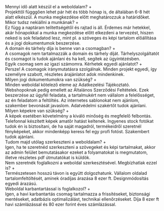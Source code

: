 <div class="accordionsContainer" data-aos="fade-right" data-aos-delay="200">
    <div class="accordion">
        <div class="accordion-header">
        <span>Mennyi idő alatt készül el a weboldalam?</span>
        <span class="plus-icon">+</span>
        </div>
        <div class="accordion-content">
            Projekttől függgően lehet pár hét és több hónap is, de általában 6-8 hét alatt elkészül. A munka megkezdése előtt meghatározzuk a határidőket.
        </div>
    </div>
    <div class="accordion">
        <div class="accordion-header">
        <span>Mikor tudsz nekiállni a munkának?</span>
        <span class="plus-icon">+</span>
        </div>
        <div class="accordion-content">
            Ez függ a naptáram telítettségétől és rajtad is áll. Érdemes már hetekkel, akár hónapokkal a munka megkezdése előtt elkezdeni a tervezést, hiszen neked is sok feladatod lesz, mint pl. a szöveges és képi tartalom előállítása és a jogi dokumentumok beszerzése.
        </div>
    </div>
    <div class="accordion">
        <div class="accordion-header">
        <span>A domain és tárhely díja is benne van a csomagban?</span>
        <span class="plus-icon">+</span>
        </div>
        <div class="accordion-content">
            A csomagok nem tartalmazzák a domain és tárhely díját. Tárhelyszolgáltatót és csomagot is tudok ajánlani és ha kell, segítek az ügyintézésben. 
        </div>
    </div>
    <div class="accordion">
        <div class="accordion-header">
        <span>Egyik csomag sem az igazi számomra. Kérhetek egyedi ajánlatot?</span>
        <span class="plus-icon">+</span>
        </div>
        <div class="accordion-content">
            Persze! A csomagok iránymutatásra szolgálnak. Minden projekt egyedi, így  személyre szabott, részletes árajánlatot adok mindenkinek. 
        </div>
    </div>
    <div class="accordion">
        <div class="accordion-header">
        <span>Milyen jogi dokumentumokra van szükség?</span>
        <span class="plus-icon">+</span>
        </div>
        <div class="accordion-content">
            Minden weboldal kötelező eleme az Adatkezelési Tájékoztató. Webshopoknak pedig emellett az Általános Szerződési Feltételek. Ezek beszerzése az ügyfél feladata, a tartalmukért nem vállalom a felelősséget, az én feladatom a feltöltés. Az internetes sablonokat nem ajánlom, szakember bevonását javaslom. Adatvédelmi szakértőt tudok ajánlani.
        </div>
    </div>
    <div class="accordion">
        <div class="accordion-header">
        <span>Milyen képekre van szükség?</span>
        <span class="plus-icon">+</span>
        </div>
        <div class="accordion-content">
            A képek esetében követelmény a kiváló minőség és megfelelő felbontás. Telefonnal készített képek amatőr hatást keltenek. Ingyenes stock fotókat tudok én is biztosítani, de ha saját magadról, termékeidről szeretnél fényképeket, akkor mindenképp keress fel egy profi fotóst. Szakembert tudok ajánlani.
        </div>
    </div>
    <div class="accordion">
        <div class="accordion-header">
        <span>Tudom majd utólag szerkeszteni a weboldalam?</span>
        <span class="plus-icon">+</span>
        </div>
        <div class="accordion-content">
            Igen, ha te szeretnéd szerkeszteni a szövegeket és képi tartalmakat, akkor az admin felület bemutatásakor ezeket a folyamatokat is megmutatom, illetve részletes pdf útmutatókat is küldök. 
        </div>
    </div>
    <div class="accordion">
        <div class="accordion-header">
        <span>Nem szeretnék foglalkozni a weboldal szerkesztésével. Megbízhatlak ezzel is?</span>
        <span class="plus-icon">+</span>
        </div>
        <div class="accordion-content">
            Természetesen hosszú távon is együtt dolgozhatunk. Vállalom oldalad tartalomfeltöltését, aminek óradíjas árazása 8 ezer ft. Designmódosítás egyedi árazású. 
        </div>
    </div>
    <div class="accordion">
        <div class="accordion-header">
        <span>Weboldal karbantartással is foglalkozol?</span>
        <span class="plus-icon">+</span>
        </div>
        <div class="accordion-content">
            Igen, a havi karbantartás csomag tartalmazza a frissítéseket, biztonsági mentéseket, adatbázis optimalizálást, technikai ellenőrzéseket. Díja 8 ezer ft havi számlázással és 80 ezer forint éves számlázással.  
        </div>
    </div>
</div>